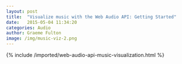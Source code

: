 ```yaml
---
layout: post
title:  "Visualize music with the Web Audio API: Getting Started"
date:   2015-05-04 11:34:20
categories: Audio
author: Graeme Fulton
image: /img/music-viz-2.png
---
```

{% include /imported/web-audio-api-music-visualization.html %}
